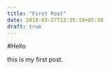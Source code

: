 ```yaml
---
title: "First Post"
date: 2018-03-27T22:35:19+05:30
draft: true
---
```


#Hello

this is my first post.


